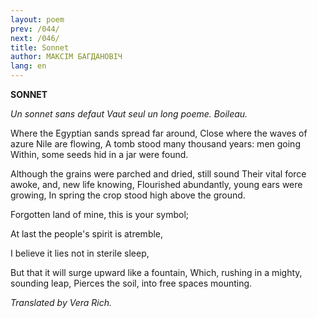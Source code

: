 ```yaml
---
layout: poem
prev: /044/
next: /046/
title: Sonnet
author: МАКСІМ БАГДАНОВІЧ
lang: en
---
```



 
**SONNET**

_Un sonnet sans defaut Vaut seul un long poeme. Boileau._

Where the Egyptian sands spread far around, Close where the waves of azure Nile are flowing, A tomb stood many thousand years: men going Within, some seeds hid in a jar were found.

Although the grains were parched and dried, still sound Their vital force awoke, and, new life knowing, Flourished abundantly, young ears were growing, In spring the crop stood high above the ground.

Forgotten land of mine, this is your symbol;

At last the people's spirit is atremble,

I believe it lies not in sterile sleep,

But that it will surge upward like a fountain, Which, rushing in a mighty, sounding leap, Pierces the soil, into free spaces mounting.

_Translated by Vera Rich._
